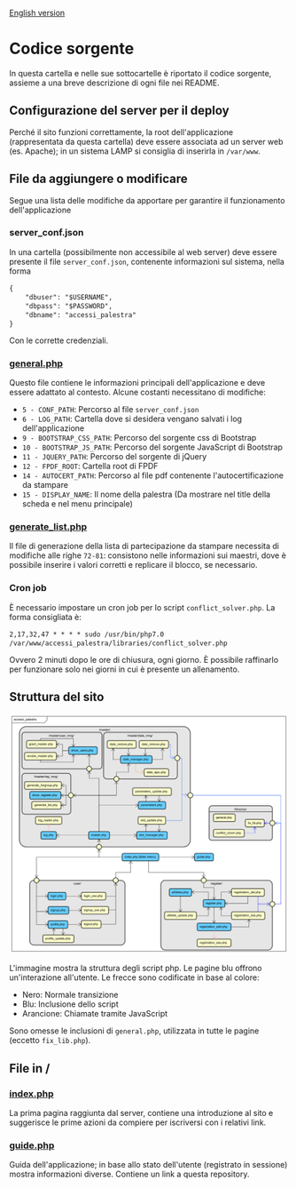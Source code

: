 [English version](README-en.md)
# Codice sorgente
In questa cartella e nelle sue sottocartelle è riportato il codice sorgente, assieme a una breve descrizione di ogni file nei README.

## Configurazione del server per il deploy
Perché il sito funzioni correttamente, la root dell'applicazione (rappresentata da questa cartella) deve essere associata ad un server web (es. Apache); in un sistema LAMP si consiglia di inserirla in `/var/www`.

## File da aggiungere o modificare
Segue una lista delle modifiche da apportare per garantire il funzionamento dell'applicazione

### server_conf.json
In una cartella (possibilmente non accessibile al web server) deve essere presente il file `server_conf.json`, contenente informazioni sul sistema, nella forma
```
{
    "dbuser": "$USERNAME",
    "dbpass": "$PASSWORD",
    "dbname": "accessi_palestra"
}
```
Con le corrette credenziali.

### [general.php](libraries/general.php)
Questo file contiene le informazioni principali dell'applicazione e deve essere adattato al contesto. Alcune costanti necessitano di modifiche:
* `5 - CONF_PATH`: Percorso al file `server_conf.json`
* `6 - LOG_PATH`: Cartella dove si desidera vengano salvati i log dell'applicazione
* `9 - BOOTSTRAP_CSS_PATH`: Percorso del sorgente css di Bootstrap
* `10 - BOOTSTRAP_JS_PATH`: Percorso del sorgente JavaScript di Bootstrap
* `11 - JQUERY_PATH`: Percorso del sorgente di jQuery
* `12 - FPDF_ROOT`: Cartella root di FPDF
* `14 - AUTOCERT_PATH`: Percorso al file pdf contenente l'autocertificazione da stampare
* `15 - DISPLAY_NAME`: Il nome della palestra (Da mostrare nel title della scheda e nel menu principale)

### [generate_list.php](master/reg_mng/generate_list.php)
Il file di generazione della lista di partecipazione da stampare necessita di modifiche alle righe `72-81`: consistono nelle informazioni sui maestri, dove è possibile inserire i valori corretti e replicare il blocco, se necessario.

### Cron job
È necessario impostare un cron job per lo script `conflict_solver.php`. La forma consigliata è:
```
2,17,32,47 * * * * sudo /usr/bin/php7.0 /var/www/accessi_palestra/libraries/conflict_solver.php
```
Ovvero 2 minuti dopo le ore di chiusura, ogni giorno. È possibile raffinarlo per funzionare solo nei giorni in cui è presente un allenamento.

## Struttura del sito
![Mappa](../images/accessi_palestra.png)

L'immagine mostra la struttura degli script php. Le pagine blu offrono un'interazione all'utente. Le frecce sono codificate in base al colore:
* Nero: Normale transizione
* Blu: Inclusione dello script
* Arancione: Chiamate tramite JavaScript

Sono omesse le inclusioni di `general.php`, utilizzata in tutte le pagine (eccetto `fix_lib.php`).

## File in /

### [index.php](index.php)
La prima pagina raggiunta dal server, contiene una introduzione al sito e suggerisce le prime azioni da compiere per iscriversi con i relativi link.

### [guide.php](guide.php)
Guida dell'applicazione; in base allo stato dell'utente (registrato in sessione) mostra informazioni diverse. Contiene un link a questa repository.